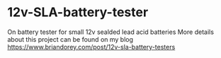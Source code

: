 # 12v-SLA-battery-tester
On battery tester for small 12v sealded lead acid batteries
More details about this project can be found on my blog https://www.briandorey.com/post/12v-sla-battery-testers
